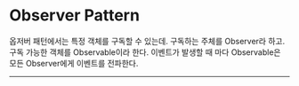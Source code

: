 # Observer Pattern

옵저버 패턴에서는 특정 객체를 구독할 수 있는데. 구독하는 주체를 Observer라 하고.
구독 가능한 객체를 Observable이라 한다.
이벤트가 발생할 때 마다 Observable은 모든 Observer에게 이벤트를 전파한다.

---
